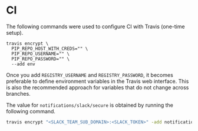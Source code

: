 # CI

The following commands were used to configure CI with Travis (one-time setup).

```shell
travis encrypt \
  PIP_REPO_HOST_WITH_CREDS="" \
  PIP_REPO_USERNAME="" \
  PIP_REPO_PASSWORD="" \
  --add env
```

Once you add `REGISTRY_USERNAME` and `REGISTRY_PASSWORD`, it becomes preferable to define environment variables in the Travis web interface. This is also the recommended approach for variables that do not change across branches.

The value for `notifications/slack/secure` is obtained by running the following
command.

```sh
travis encrypt "<SLACK_TEAM_SUB_DOMAIN>:<SLACK_TOKEN>" -add notifications.slack
```
